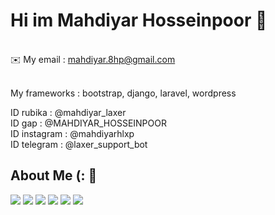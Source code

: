 # Hi im Mahdiyar Hosseinpoor 👋

<br>
 ✉️ My email : <a href="mailto:mahdiyar.8hp@gmail.com">mahdiyar.8hp@gmail.com</a>
<br><br>

My frameworks : bootstrap, django, laravel, wordpress<br>


ID rubika : @mahdiyar_laxer <br>
ID gap : @MAHDIYAR_HOSSEINPOOR <br>
ID instagram : @mahdiyarhlxp <br>
ID telegram : @laxer_support_bot <br>
## About Me (: 🔧
<!-- <a href="https://github.com/Mahdiyar-Hosseinpoor">
<img align="center" src="https://github-readme-stats.vercel.app/api/top-langs/?username=Mahdiyar-Hosseinpoor" />
</a>
<br><br> -->

![](https://img.shields.io/badge/OS-Linux-informational?style=flat&logo=Arch-linux&logoColor=white&color=yelloww)
![](https://img.shields.io/badge/Code-php-informational?style=flat&logo=php&logoColor=white&color=blue)
![](https://img.shields.io/badge/Code-python-informational?style=flat&logo=python&logoColor=white&color=red)
![](https://img.shields.io/badge/Code-CSharp-informational?style=flat&logo=CSharp&logoColor=white&color=pink)
![](https://img.shields.io/badge/Code-JS-informational?style=flat&logo=javascript&logoColor=white&color=yellow)
![](https://img.shields.io/badge/Editor-VsCode-informational?style=flat&logo=visual-studio-code&logoColor=white&color=black)
<!--
**Mahdiyar-Hosseinpoor/Mahdiyar-Hosseinpoor** is a ✨ _special_ ✨ repository because its `README.md` (this file) appears on your GitHub profile.

Here are some ideas to get you started:

- 🔭 I’m currently working on ...
- 🌱 I’m currently learning ...
- 👯 I’m looking to collaborate on ...
- 🤔 I’m looking for help with ...
- 💬 Ask me about ...
- 📫 How to reach me: ...
- 😄 Pronouns: ...
- ⚡ Fun fact: ...
-->
